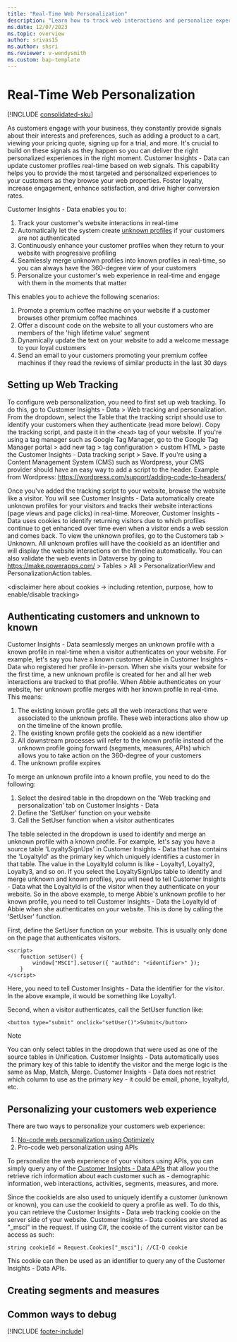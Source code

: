 ```yaml
---
title: "Real-Time Web Personalization"
description: "Learn how to track web interactions and personalize experiences in real-time"
ms.date: 12/07/2023
ms.topic: overview
author: srivas15
ms.author: shsri
ms.reviewer: v-wendysmith
ms.custom: bap-template
---
```


# Real-Time Web Personalization

[!INCLUDE [consolidated-sku](./includes/consolidated-sku.md)]

As customers engage with your business, they constantly provide signals about their interests and preferences, such as adding a product to a cart, viewing your pricing quote, signing up for a trial, and more. It's crucial to build on these signals as they happen so you can deliver the right personalized experiences in the right moment.
Customer Insights - Data can update customer profiles real-time based on web signals. This capability helps you to provide the most targeted and personalized experiences to your customers as they browse your web properties. Foster loyalty, increase engagement, enhance satisfaction, and drive higher conversion rates.

Customer Insights - Data enables you to:
1. Track your customer's website interactions in real-time
2. Automatically let the system create [unknown profiles](unknown-to-known.md) if your customers are not authenticated 
3. Continuously enhance your customer profiles when they return to your website with progressive profiling
4. Seamlessly merge unknown profiles into known profiles in real-time, so you can always have the 360-degree view of your customers
5. Personalize your customer's web experience in real-time and engage with them in the moments that matter

This enables you to achieve the following scenarios:
1. Promote a premium coffee machine on your website if a customer browses other premium coffee machines 
2. Offer a discount code on the website to all your customers who are members of the 'high lifetime value' segment
3. Dynamically update the text on your website to add a welcome message to your loyal customers 
4. Send an email to your customers promoting your premium coffee machines if they read the reviews of similar products in the last 30 days

## Setting up Web Tracking
To configure web personalization, you need to first set up web tracking. To do this, go to Customer Insights - Data > Web tracking and personalization. From the dropdown, select the Table that the tracking script should use to identify your customers when they authenticate (read more below). Copy the tracking script, and paste it in the `<head>` tag of your website. If you're using a tag manager such as Google Tag Manager, go to the Google Tag Manager portal > add new tag > tag configuration > custom HTML > paste the Customer Insights - Data tracking script > Save. If you're using a Content Management System (CMS) such as Wordpress, your CMS provider should have an easy way to add a script to the header. Example from Wordpress: https://wordpress.com/support/adding-code-to-headers/

Once you've added the tracking script to your website, browse the website like a visitor. You will see Customer Insights - Data automatically create unknown profiles for your visitors and tracks their website interactions (page views and page clicks) in real-time. Moreover, Customer Insights - Data uses cookies to identify returning visitors due to which profiles continue to get enhanced over time even when a visitor ends a web session and comes back. To view the unknown profiles, go to the Customers tab > Unknown. All unknown profiles will have the cookieId as an identifier and will display the website interactions on the timeline automatically. You can also validate the web events in Dataverse by going to https://make.powerapps.com/ > Tables > All > PersonalizationView and PersonalizationAction tables. <read more link about schema of tables>

<disclaimer here about cookies -> including retention, purpose, how to enable/disable tracking>

## Authenticating customers and unknown to known
Customer Insights - Data seamlessly merges an unknown profile with a known profile in real-time when a visitor authenticates on your website. For example, let's say you have a known customer Abbie in Customer Insights - Data who registered her profile in-person. When she visits your website for the first time, a new unknown profile is created for her and all her web interactions are tracked to that profile. When Abbie authenticates on your website, her unknown profile merges with her known profile in real-time. This means:
1. The existing known profile gets all the web interactions that were associated to the unknown profile. These web interactions also show up on the timeline of the known profile.
2. The existing known profile gets the cookieId as a new identifier
3. All downstream processes will refer to the known profile instead of the unknown profile going forward (segments, measures, APIs) which allows you to take action on the 360-degree of your customers
4. The unknown profile expires

To merge an unknown profile into a known profile, you need to do the following:
1. Select the desired table in the dropdown on the 'Web tracking and personalization' tab on Customer Insights - Data
2. Define the 'SetUser' function on your website
3. Call the SetUser function when a visitor authenticates

The table selected in the dropdown is used to identify and merge an unknown profile with a known profile. For example, let's say you have a source table 'LoyaltySignUps' in Customer Insights - Data that has contains the 'LoyaltyId' as the primary key which uniquely identifies a customer in that table. The value in the LoyaltyId column is like - Loyalty1, Loyalty2, Loyalty3, and so on. If you select the LoyaltySignUps table to identify and merge unknown and known profiles, you will need to tell Customer Insights - Data what the LoyaltyId is of the visitor when they authenticate on your website. So in the above example, to merge Abbie's unknown profile to her known profile, you need to tell Customer Insights - Data the LoyaltyId of Abbie when she authenticates on your website. This is done by calling the 'SetUser' function. 

First, define the SetUser function on your website. This is usually only done on the page that authenticates visitors. 
```
<script>
    function setUser() {
        window["MSCI"].setUser({ "authId": "<identifier>" });
    }
</script>
```
Here, you need to tell Customer Insights - Data the identifier for the visitor. In the above example, it would be something like Loyalty1. 

Second, when a visitor authenticates, call the SetUser function like:
```
<button type="submit" onclick="setUser()">Submit</button>
```

> [!NOTE]
> You can only select tables in the dropdown that were used as one of the source tables in Unification. Customer Insights - Data automatically uses the primary key of this table to identify the visitor and the merge logic is the same as Map, Match, Merge. Customer Insights - Data does not restrict which column to use as the primary key - it could be email, phone, loyaltyId, etc. 


## Personalizing your customers web experience
There are two ways to personalize your customers web experience:
1. [No-code web personalization using Optimizely](optimizely-integration.md)
2. Pro-code web personalization using APIs

To personalize the web experience of your visitors using APIs, you can simply query any of the [Customer Insights - Data APIs](https://learn.microsoft.com/en-us/dynamics365/customer-insights/data/dv-odata) that allow you the retrieve rich information about each customer such as - demographic information, web interactions, activities, segments, measures, and more. 

Since the cookieIds are also used to uniquely identify a customer (unknown or known), you can use the cookieId to query a profile as well. To do this, you can retrieve the Customer Insights - Data web tracking cookie on the server side of your website. Customer Insights - Data cookies are stored as "_msci" in the request. If using C#, the cookie of the current visitor can be access as such:
```
string cookieId = Request.Cookies["_msci"]; //CI-D cookie
```
This cookie can then be used as an identifier to query any of the Customer Insights - Data APIs. 


## Creating segments and measures


## Common ways to debug



[!INCLUDE [footer-include](includes/footer-banner.md)]
